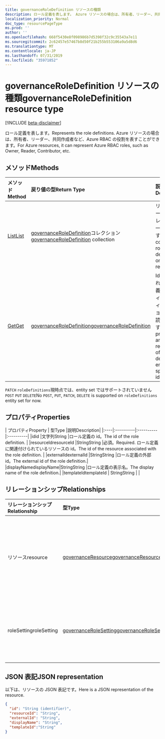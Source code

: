 ```yaml
---
title: governanceRoleDefinition リソースの種類
description: ロール定義を表します。 Azure リソースの場合は、所有者、リーダー、共同作成者など、Azure RBAC の役割を表すことができます。
localization_priority: Normal
doc_type: resourcePageType
ms.prod: ''
author: ''
ms.openlocfilehash: 668f5430e8f098986b7d5398f32c9c35543a7e11
ms.sourcegitcommit: 2c62457e57467b8d50f21b255b553106a9a5d8d6
ms.translationtype: MT
ms.contentlocale: ja-JP
ms.lasthandoff: 07/31/2019
ms.locfileid: "35971852"
---
```

# <a name="governanceroledefinition-resource-type"></a><span data-ttu-id="38e1f-104">governanceRoleDefinition リソースの種類</span><span class="sxs-lookup"><span data-stu-id="38e1f-104">governanceRoleDefinition resource type</span></span>

[!INCLUDE [beta-disclaimer](../../includes/beta-disclaimer.md)]


<span data-ttu-id="38e1f-105">ロール定義を表します。</span><span class="sxs-lookup"><span data-stu-id="38e1f-105">Represents the role definitions.</span></span> <span data-ttu-id="38e1f-106">Azure リソースの場合は、所有者、リーダー、共同作成者など、Azure RBAC の役割を表すことができます。</span><span class="sxs-lookup"><span data-stu-id="38e1f-106">For Azure resources, it can represent Azure RBAC roles, such as Owner, Reader, Contributor, etc.</span></span>


## <a name="methods"></a><span data-ttu-id="38e1f-107">メソッド</span><span class="sxs-lookup"><span data-stu-id="38e1f-107">Methods</span></span>

| <span data-ttu-id="38e1f-108">メソッド</span><span class="sxs-lookup"><span data-stu-id="38e1f-108">Method</span></span>          | <span data-ttu-id="38e1f-109">戻り値の型</span><span class="sxs-lookup"><span data-stu-id="38e1f-109">Return Type</span></span> |<span data-ttu-id="38e1f-110">説明</span><span class="sxs-lookup"><span data-stu-id="38e1f-110">Description</span></span>|
|:---------------|:--------|:--------|
|[<span data-ttu-id="38e1f-111">List</span><span class="sxs-lookup"><span data-stu-id="38e1f-111">List</span></span>](../api/governanceroledefinition-list.md) | <span data-ttu-id="38e1f-112">[governanceRoleDefinition](../resources/governanceroledefinition.md)コレクション</span><span class="sxs-lookup"><span data-stu-id="38e1f-112">[governanceRoleDefinition](../resources/governanceroledefinition.md) collection</span></span> |<span data-ttu-id="38e1f-113">リソースのロール定義のコレクションを一覧表示します。</span><span class="sxs-lookup"><span data-stu-id="38e1f-113">List a collection of role definitions on a resource.</span></span>|
|[<span data-ttu-id="38e1f-114">Get</span><span class="sxs-lookup"><span data-stu-id="38e1f-114">Get</span></span>](../api/governanceroledefinition-get.md) | [<span data-ttu-id="38e1f-115">governanceRoleDefinition</span><span class="sxs-lookup"><span data-stu-id="38e1f-115">governanceRoleDefinition</span></span>](../resources/governanceroledefinition.md) |<span data-ttu-id="38e1f-116">Id で指定されたロール定義エンティティのプロパティとリレーションシップを読み取ります。</span><span class="sxs-lookup"><span data-stu-id="38e1f-116">Read properties and relationships of a role definition entity specified by id.</span></span>|

<span data-ttu-id="38e1f-117">`PATCH` `roleDefinitions`現時点では、entity set ではサポートされていません`POST` `PUT` `DELETE`</span><span class="sxs-lookup"><span data-stu-id="38e1f-117">No `POST`, `PUT`, `PATCH`, `DELETE` is supported on `roleDefinitions` entity set for now.</span></span>

## <a name="properties"></a><span data-ttu-id="38e1f-118">プロパティ</span><span class="sxs-lookup"><span data-stu-id="38e1f-118">Properties</span></span>
| <span data-ttu-id="38e1f-119">プロパティ</span><span class="sxs-lookup"><span data-stu-id="38e1f-119">Property</span></span>  | <span data-ttu-id="38e1f-120">型</span><span class="sxs-lookup"><span data-stu-id="38e1f-120">Type</span></span>      |<span data-ttu-id="38e1f-121">説明</span><span class="sxs-lookup"><span data-stu-id="38e1f-121">Description</span></span>|
|:----|:----------|:----------|:----------|
|<span data-ttu-id="38e1f-122">id</span><span class="sxs-lookup"><span data-stu-id="38e1f-122">id</span></span>         |<span data-ttu-id="38e1f-123">文字列</span><span class="sxs-lookup"><span data-stu-id="38e1f-123">String</span></span>     |<span data-ttu-id="38e1f-124">ロール定義の id。</span><span class="sxs-lookup"><span data-stu-id="38e1f-124">The id of the role definition.</span></span> |
|<span data-ttu-id="38e1f-125">resourceId</span><span class="sxs-lookup"><span data-stu-id="38e1f-125">resourceId</span></span> |<span data-ttu-id="38e1f-126">String</span><span class="sxs-lookup"><span data-stu-id="38e1f-126">String</span></span>     |<span data-ttu-id="38e1f-127">必須。</span><span class="sxs-lookup"><span data-stu-id="38e1f-127">Required.</span></span> <span data-ttu-id="38e1f-128">ロール定義に関連付けられているリソースの id。</span><span class="sxs-lookup"><span data-stu-id="38e1f-128">The id of the resource associated with the role definition.</span></span> |
|<span data-ttu-id="38e1f-129">externalId</span><span class="sxs-lookup"><span data-stu-id="38e1f-129">externalId</span></span>   |<span data-ttu-id="38e1f-130">String</span><span class="sxs-lookup"><span data-stu-id="38e1f-130">String</span></span>     |<span data-ttu-id="38e1f-131">ロール定義の外部 id。</span><span class="sxs-lookup"><span data-stu-id="38e1f-131">The external id of the role definition.</span></span>|
|<span data-ttu-id="38e1f-132">displayName</span><span class="sxs-lookup"><span data-stu-id="38e1f-132">displayName</span></span>|<span data-ttu-id="38e1f-133">String</span><span class="sxs-lookup"><span data-stu-id="38e1f-133">String</span></span>     |<span data-ttu-id="38e1f-134">ロール定義の表示名。</span><span class="sxs-lookup"><span data-stu-id="38e1f-134">The display name of the role definition.</span></span>|
|<span data-ttu-id="38e1f-135">templateId</span><span class="sxs-lookup"><span data-stu-id="38e1f-135">templateId</span></span> | <span data-ttu-id="38e1f-136">String</span><span class="sxs-lookup"><span data-stu-id="38e1f-136">String</span></span> | |

## <a name="relationships"></a><span data-ttu-id="38e1f-137">リレーションシップ</span><span class="sxs-lookup"><span data-stu-id="38e1f-137">Relationships</span></span>
| <span data-ttu-id="38e1f-138">リレーションシップ</span><span class="sxs-lookup"><span data-stu-id="38e1f-138">Relationship</span></span> | <span data-ttu-id="38e1f-139">型</span><span class="sxs-lookup"><span data-stu-id="38e1f-139">Type</span></span>   |<span data-ttu-id="38e1f-140">説明</span><span class="sxs-lookup"><span data-stu-id="38e1f-140">Description</span></span>|
|:---------------|:--------|:----------|
|<span data-ttu-id="38e1f-141">リソース</span><span class="sxs-lookup"><span data-stu-id="38e1f-141">resource</span></span>|[<span data-ttu-id="38e1f-142">governanceResource</span><span class="sxs-lookup"><span data-stu-id="38e1f-142">governanceResource</span></span>](../resources/governanceresource.md)|<span data-ttu-id="38e1f-143">読み取り専用です。</span><span class="sxs-lookup"><span data-stu-id="38e1f-143">Read-only.</span></span> <span data-ttu-id="38e1f-144">ロール定義に関連付けられているリソース。</span><span class="sxs-lookup"><span data-stu-id="38e1f-144">The associated resource for the role definition.</span></span>|
|<span data-ttu-id="38e1f-145">roleSetting</span><span class="sxs-lookup"><span data-stu-id="38e1f-145">roleSetting</span></span>|[<span data-ttu-id="38e1f-146">governanceRoleSetting</span><span class="sxs-lookup"><span data-stu-id="38e1f-146">governanceRoleSetting</span></span>](../resources/governancerolesetting.md)|<span data-ttu-id="38e1f-147">ロール定義に関連付けられているロール設定。</span><span class="sxs-lookup"><span data-stu-id="38e1f-147">The associated role setting for the role definition.</span></span>|

## <a name="json-representation"></a><span data-ttu-id="38e1f-148">JSON 表記</span><span class="sxs-lookup"><span data-stu-id="38e1f-148">JSON representation</span></span>

<span data-ttu-id="38e1f-149">以下は、リソースの JSON 表記です。</span><span class="sxs-lookup"><span data-stu-id="38e1f-149">Here is a JSON representation of the resource.</span></span>

<!-- {
  "blockType": "resource",
  "keyProperty": "id",
  "optionalProperties": [

  ],
  "@odata.type": "microsoft.graph.governanceRoleDefinition"
}-->

```json
{
  "id": "String (identifier)",
  "resourceId": "String",
  "externalId": "String",
  "displayName": "String",  
  "templateId":"String"
}

```

<!-- uuid: 8fcb5dbc-d5aa-4681-8e31-b001d5168d79
2015-10-25 14:57:30 UTC -->
<!--
{
  "type": "#page.annotation",
  "description": "governanceRoleDefinition",
  "keywords": "",
  "section": "documentation",
  "tocPath": "",
  "suppressions": []
}
-->
